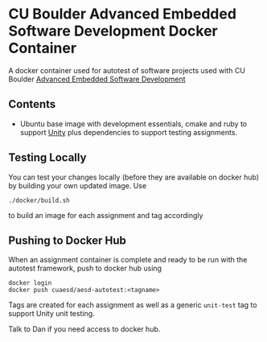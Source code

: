 # CU Boulder Advanced Embedded Software Development Docker Container

A docker container used for autotest of software projects used with CU Boulder
 [Advanced Embedded Software Development](https://sites.google.com/colorado.edu/ecen5013/home)


## Contents
* Ubuntu base image with development essentials, cmake and ruby to support [Unity](http://www.throwtheswitch.org/)
plus dependencies to support testing assignments.

## Testing Locally
You can test your changes locally (before they are available on docker hub) by building your own updated
image.  Use 

`./docker/build.sh`

to build an image for each assignment and tag accordingly

## Pushing to Docker Hub
When an assignment container is complete and ready to be run with the autotest framework, push to docker hub using 
```
docker login
docker push cuaesd/aesd-autotest:<tagname>
```

Tags are created for each assignment as well as a generic `unit-test` tag to support Unity unit testing.

Talk to Dan if you need access to docker hub.
